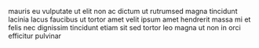 mauris eu vulputate ut elit non ac dictum ut rutrumsed magna tincidunt lacinia
lacus faucibus ut tortor amet velit ipsum amet hendrerit massa mi et felis nec
dignissim tincidunt etiam sit sed tortor leo magna ut non in orci efficitur
pulvinar